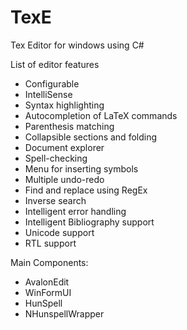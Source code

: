 # TexE
Tex Editor for windows using C#

List of editor features
- Configurable	
- IntelliSense
- Syntax highlighting
- Autocompletion of LaTeX commands	
- Parenthesis matching
- Collapsible sections and folding
- Document explorer
- Spell-checking	
- Menu for inserting symbols	
- Multiple undo-redo	
- Find and replace using RegEx	
- Inverse search
- Intelligent error handling	
- Intelligent Bibliography support
- Unicode support	
- RTL support	

Main Components:
- AvalonEdit
- WinFormUI 
- HunSpell 
- NHunspellWrapper



